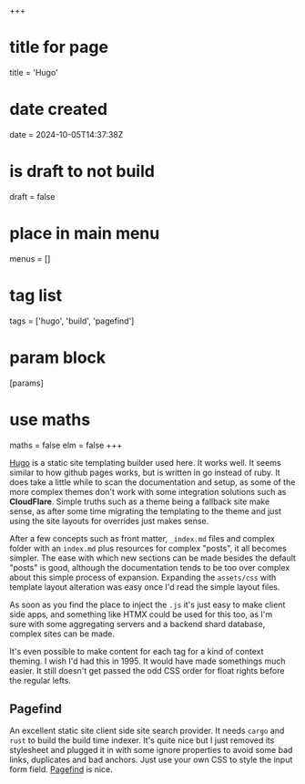 +++
# title for page
title = 'Hugo'
# date created
date = 2024-10-05T14:37:38Z
# is draft to not build
draft = false
# place in main menu
menus = []
# tag list
tags = ['hugo', 'build', 'pagefind']
# param block
[params]
# use maths
maths = false
elm = false
+++

[Hugo](https://gohugo.io) is a static site templating builder used here.
It works well. It seems similar to how github pages works, but is written in go
instead of ruby. It does take a little while to scan the documentation and
setup, as some of the more complex themes don't work with some integration
solutions such as **CloudFlare**. Simple truths such as a theme being a fallback
site make sense, as after some time migrating the templating to the theme
and just using the site layouts for overrides just makes sense.

After a few concepts such as front matter, `_index.md` files and complex folder
with an `index.md` plus resources for complex "posts", it all becomes simpler.
The ease with which new sections can be made besides the default "posts" is
good, although the documentation tends to be too over complex about this
simple process of expansion. Expanding the `assets/css` with template
layout alteration was easy once I'd read the simple layout files.

As soon as you find the place to inject the `.js` it's just easy to make
client side apps, and something like HTMX could be used for this too, as I'm  
sure with some aggregating servers and a backend shard database, complex sites
can be made.

It's even possible to make content for each tag for a kind of context theming.
I wish I'd had this in 1995. It would have made somethings much easier. It still
doesn't get passed the odd CSS order for float rights before the regular lefts.

## Pagefind

An excellent static site client side site search provider. It needs `cargo`
and `rust` to build the build time indexer. It's quite nice but I just
removed its stylesheet and plugged it in with some ignore properties to avoid
some bad links, duplicates and bad anchors. Just use your own CSS to style the
input form field. [Pagefind](https://pagefind.app/) is nice.

